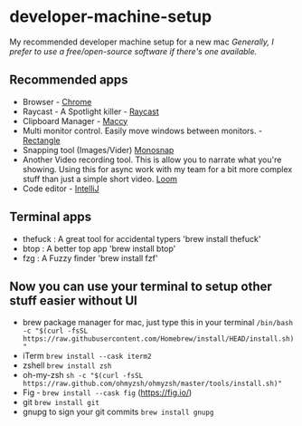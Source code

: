 # developer-machine-setup
My recommended developer machine setup for a new mac
*Generally, I prefer to use a free/open-source software if there's one available.*

## Recommended apps
- Browser - <a href="https://www.google.com/chrome/" target="_blank">Chrome</a>
- Raycast - A Spotlight killer - <a href="https://www.raycast.com/" target="_blank">Raycast</a>
- Clipboard Manager - <a href="https://maccy.app/" target="_blank">Maccy</a>
- Multi monitor control. Easily move windows between monitors. - <a href="https://rectangleapp.com/" target="_blank">Rectangle</a>
- Snapping tool (Images/Vider) <a href="https://monosnap.com/download/mac" target="_blank">Monosnap</a>
- Another Video recording tool. This is allow you to narrate what you're showing. Using this for async work with my team for a bit more complex stuff than just a simple short video. <a href="https://www.loom.com/" target="_blank">Loom</a>
- Code editor - <a href="https://www.jetbrains.com/idea/download/" target="_blank">IntelliJ</a>

## Terminal apps
- thefuck : A great tool for accidental typers 'brew install thefuck'
- btop : A better top app 'brew install btop'
- fzg : A Fuzzy finder 'brew install fzf'

## Now you can use your terminal to setup other stuff easier without UI
- brew package manager for mac, just type this in your terminal  `/bin/bash -c "$(curl -fsSL https://raw.githubusercontent.com/Homebrew/install/HEAD/install.sh)"`
- iTerm `brew install --cask iterm2`
- zshell `brew install zsh`
- oh-my-zsh `sh -c "$(curl -fsSL https://raw.github.com/ohmyzsh/ohmyzsh/master/tools/install.sh)"`
- Fig - `brew install --cask fig` (<a href="https://fig.io/" target="_blank">https://fig.io/</a>)
- git `brew install git`
- gnupg to sign your git commits `brew install gnupg`
